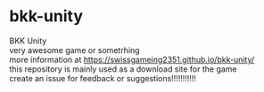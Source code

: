 # bkk-unity
BKK Unity</br>
very awesome game or sometrhing</br>
more information at https://swissgameing2351.github.io/bkk-unity/</br>
this repository is mainly used as a download site for the game</br>
create an issue for feedback or suggestions!!!!!!!!!!!
